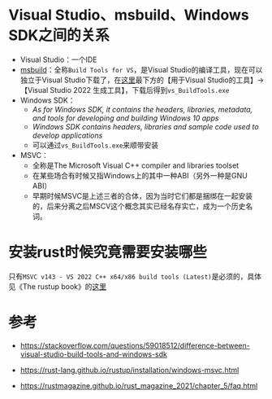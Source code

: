 # Visual Studio、msbuild、Windows SDK之间的关系

* Visual Studio：一个IDE
* [msbuild](https://learn.microsoft.com/en-us/visualstudio/msbuild/msbuild?view=vs-2019)：全称`Build Tools for VS`，是Visual Studio的编译工具，现在可以独立于Visual Studio下载了，在[这里](https://visualstudio.microsoft.com/zh-hans/downloads/)最下方的【用于Visual Studio的工具】→【Visual Studio 2022 生成工具】，下载后得到`vs_BuildTools.exe`
* Windows SDK：
  * *As for Windows SDK, it contains the headers, libraries, metadata, and tools for developing and building Windows 10 apps*
  * *Windows SDK contains headers, libraries and sample code used to develop applications*
  * 可以通过`vs_BuildTools.exe`来顺带安装
* MSVC：
  * 全称是The Microsoft Visual C++ compiler and libraries toolset
  * 在某些场合有时候又指Windows上的其中一种ABI（另外一种是GNU ABI）
  * 早期时候MSVC是上述三者的合体，因为当时它们都是捆绑在一起安装的，后来分离之后MSCV这个概念其实已经名存实亡，成为一个历史名词。



# 安装rust时候究竟需要安装哪些

只有`MSVC v143 - VS 2022 C++ x64/x86 build tools (Latest)`是必须的，具体见《The rustup book》的[这里](https://rust-lang.github.io/rustup/installation/windows-msvc.html)



# 参考

* https://stackoverflow.com/questions/59018512/difference-between-visual-studio-build-tools-and-windows-sdk

* https://rust-lang.github.io/rustup/installation/windows-msvc.html
* https://rustmagazine.github.io/rust_magazine_2021/chapter_5/faq.html